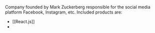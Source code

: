 Company founded by Mark Zuckerberg responsible for the social media platform Facebook, Instagram, etc.
Included products are:
- [[React.js]]
- 